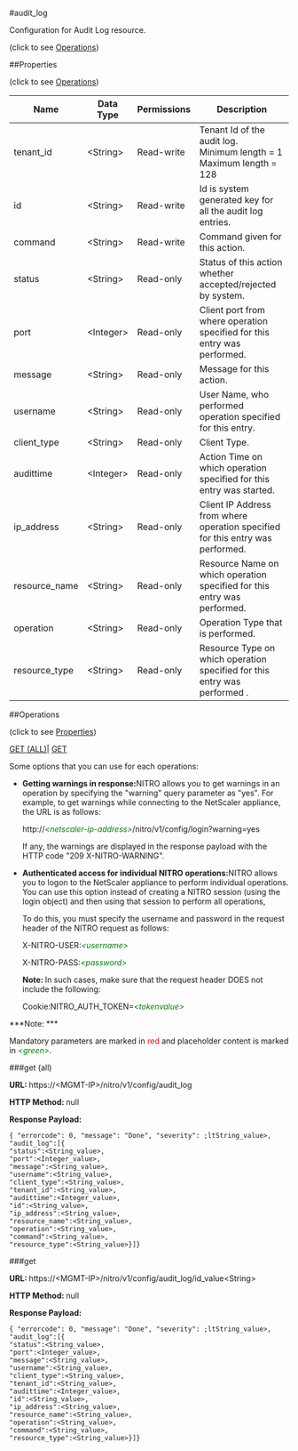 #audit_log



Configuration for Audit Log resource.

<span>(click to see [Operations](#operations))</span>



##Properties 

<span>(click to see [Operations](#operations))</span>





<table><thead><tr><th>Name</th><th>Data Type</th><th>Permissions</th><th>Description</th></tr></thead><tbody><tr><td>tenant_id</td><td>&lt;String></td><td>Read-write</td><td>Tenant Id of the audit log.<br>Minimum length = 1<br>Maximum length = 128</td></tr><tr><td>id</td><td>&lt;String></td><td>Read-write</td><td>Id is system generated key for all the audit log entries.</td></tr><tr><td>command</td><td>&lt;String></td><td>Read-write</td><td>Command given for this action.</td></tr><tr><td>status</td><td>&lt;String></td><td>Read-only</td><td>Status of this action whether accepted/rejected by system.</td></tr><tr><td>port</td><td>&lt;Integer></td><td>Read-only</td><td>Client port from where operation specified for this entry was performed.</td></tr><tr><td>message</td><td>&lt;String></td><td>Read-only</td><td>Message for this action.</td></tr><tr><td>username</td><td>&lt;String></td><td>Read-only</td><td>User Name, who performed operation specified for this entry.</td></tr><tr><td>client_type</td><td>&lt;String></td><td>Read-only</td><td>Client Type.</td></tr><tr><td>audittime</td><td>&lt;Integer></td><td>Read-only</td><td>Action Time on which operation specified for this entry was started.</td></tr><tr><td>ip_address</td><td>&lt;String></td><td>Read-only</td><td>Client IP Address from where operation specified for this entry was performed.</td></tr><tr><td>resource_name</td><td>&lt;String></td><td>Read-only</td><td>Resource Name on which operation specified for this entry was performed.</td></tr><tr><td>operation</td><td>&lt;String></td><td>Read-only</td><td>Operation Type that is performed.</td></tr><tr><td>resource_type</td><td>&lt;String></td><td>Read-only</td><td>Resource Type on which operation specified for this entry was performed .</td></tr></tbody></table>

##Operations 

<span>(click to see [Properties](#properties))</span>





[GET (ALL)](#get-all)| [GET](#get)





Some options that you can use for each operations:

<ul><li><p><b>Getting warnings in response:</b>NITRO allows you to get warnings in an operation by specifying the "warning" query parameter as "yes". For example, to get warnings while connecting to the NetScaler appliance, the URL is as follows:</p><p>http://<span style="color:green;font-style:italic;">&lt;netscaler-ip-address&gt;</span>/nitro/v1/config/login?warning=yes</p><p>If any, the warnings are displayed in the response payload with the HTTP code "209 X-NITRO-WARNING".</p></li><li><p><b>Authenticated access for individual NITRO operations:</b>NITRO allows you to logon to the NetScaler appliance to perform individual operations. You can use this option instead of creating a NITRO session (using the login object) and then using that session to perform all operations,</p><p>To do this, you must specify the username and password in the request header of the NITRO request as follows:</p><p>X-NITRO-USER:<span style="color:green;font-style:italic;">&lt;username&gt;</span></p><p>X-NITRO-PASS:<span style="color:green;font-style:italic;">&lt;password&gt;</span></p><p><b>Note: </b>In such cases, make sure that the request header DOES not include the following:</p><p>Cookie:NITRO_AUTH_TOKEN=<span style="color:green;font-style:italic;">&lt;tokenvalue&gt;</span></p></li></ul>







***Note: *** 

Mandatory parameters are marked in <span style="color:#FF0000;">red</span> and placeholder content is marked in <span style="color:green;font-style:italic">&lt;green&gt;</span>.



###get (all)







<b>URL: </b>https://&lt;MGMT-IP&gt;/nitro/v1/config/audit_log

<b>HTTP Method: </b>null

<b>Response Payload: </b>
```
{ "errorcode": 0, "message": "Done", "severity": ;ltString_value>, "audit_log":[{
"status":<String_value>,
"port":<Integer_value>,
"message":<String_value>,
"username":<String_value>,
"client_type":<String_value>,
"tenant_id":<String_value>,
"audittime":<Integer_value>,
"id":<String_value>,
"ip_address":<String_value>,
"resource_name":<String_value>,
"operation":<String_value>,
"command":<String_value>,
"resource_type":<String_value>}]}
```







###get







<b>URL: </b>https://&lt;MGMT-IP&gt;/nitro/v1/config/audit_log/id_value&lt;String&gt;

<b>HTTP Method: </b>null

<b>Response Payload: </b>
```
{ "errorcode": 0, "message": "Done", "severity": ;ltString_value>, "audit_log":[{
"status":<String_value>,
"port":<Integer_value>,
"message":<String_value>,
"username":<String_value>,
"client_type":<String_value>,
"tenant_id":<String_value>,
"audittime":<Integer_value>,
"id":<String_value>,
"ip_address":<String_value>,
"resource_name":<String_value>,
"operation":<String_value>,
"command":<String_value>,
"resource_type":<String_value>}]}
```







